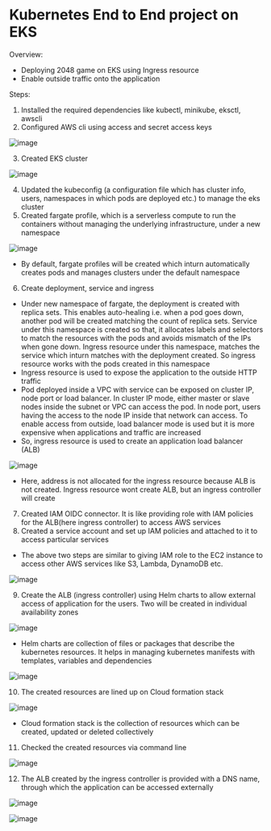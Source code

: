 # Kubernetes End to End project on EKS

Overview: 
- Deploying 2048 game on EKS using Ingress resource
- Enable outside traffic onto the application

Steps:
1.	Installed the required dependencies like kubectl, minikube, eksctl, awscli
2.	Configured AWS cli using access and secret access keys

![image](https://github.com/user-attachments/assets/b206342e-0fd3-4199-85ee-d4f9ecffdbd8)

3. Created EKS cluster

![image](https://github.com/user-attachments/assets/77b17b81-3740-4518-be40-acbe5944aadd)

4.	Updated the kubeconfig (a configuration file which has cluster info, users, namespaces in which pods are deployed etc.) to manage the eks cluster
5.	Created fargate profile, which is a serverless compute to run the containers without managing the underlying infrastructure, under a new namespace

![image](https://github.com/user-attachments/assets/a1256d41-a6ed-4510-bab3-92b5489e1a7f)

- By default, fargate profiles will be created which inturn automatically creates pods and manages clusters under the default namespace

6.	Create deployment, service and ingress
- Under new namespace of fargate, the deployment is created with replica sets. This enables auto-healing i.e. when a pod goes down, another pod will be created matching the count of replica sets. Service under this namespace is created so that, it allocates labels and selectors to match the resources with the pods and avoids mismatch of the IPs when gone down. Ingress resource under this namespace, matches the service which inturn matches with the deployment created. So ingress resource works with the pods created in this namespace 
- Ingress resource is used to expose the application to the outside HTTP traffic
- Pod deployed inside a VPC with service can be exposed on cluster IP, node port or load balancer. In cluster IP mode, either master or slave nodes inside the subnet or VPC can access the pod. In node port, users having the access to the node IP inside that network can access. To enable access from outside, load balancer mode is used but it is more expensive when applications and traffic are increased
- So, ingress resource is used to create an application load balancer (ALB)

![image](https://github.com/user-attachments/assets/a1256d41-a6ed-4510-bab3-92b5489e1a7f)
  
- Here, address is not allocated for the ingress resource because ALB is not created. Ingress resource wont create ALB, but an ingress controller will create

7.	Created IAM OIDC connector. It is like providing role with IAM policies for the ALB(here ingress controller) to access AWS services
8.	Created a service account and set up IAM policies and attached to it to access particular services
- The above two steps are similar to giving IAM role to the EC2 instance to access other AWS services like S3, Lambda, DynamoDB etc.

![image](https://github.com/user-attachments/assets/b8c64e12-73c4-4da4-83da-1c9c65a90b44)

9.	Create the ALB (ingress controller) using Helm charts to allow external access of application for the users. Two will be created in individual availability zones

![image](https://github.com/user-attachments/assets/310d2a6f-dc15-4394-8a58-3c9cbce05baa)

- Helm charts are collection of files or packages that describe the kubernetes resources. It helps in managing kubernetes manifests with templates, variables and dependencies

![image](https://github.com/user-attachments/assets/6411f894-e742-47dc-9e28-18462c6a27d9)

10. The created resources are lined up on Cloud formation stack

![image](https://github.com/user-attachments/assets/ca7eed3b-9066-48f5-9ec0-aacdbb49bd1b)

- Cloud formation stack is the collection of resources which can be created, updated or deleted collectively

11. Checked the created resources via command line

![image](https://github.com/user-attachments/assets/22ea2a93-229b-4786-82dc-b5711865bb89)

12. The ALB created by the ingress controller is provided with a DNS name, through which the application can be accessed externally

![image](https://github.com/user-attachments/assets/1f0e995e-aa9b-4292-a6b2-62ff450250d9)

![image](https://github.com/user-attachments/assets/d3e50f96-cfb5-4d37-a1f9-b82f33bc5d7a)



